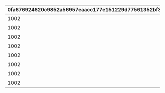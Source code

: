 |0fa676924620c9852a56957eaacc177e151229d77561352bf355d3a6a0c02fcd|090b4f5be39d4a9d504d3365fb02b687068a74311d5e6ee68eee002b019f3d64|57b0c8b686011591dde924ae3fbb551af7732445fbb2c9306463aebf2b5b908a|496cae139af23f65abb050f5ac4e02acbdfbcc1de4f16ffdc34fc40ee97a7dfc|bd0a6f0e5ded4519af2b58d2dfa285b812078c5b471303107317480f02e52497|6094d8f709d3d7f25b9da576e2f27c7ba329beab047611239181afbe7e873302|4d42070f36300d285b38c8b1bcfaa73aeac6a2d95a68e1f25dcd7dcdc1a3d377|b55d27430da1c19ac9ca12dc6cec9adfb1213b4605fe90103cf383e44f0854b9|78440114421a73ec1ed24b228c6756cebde3827794996f27b9dce9037505fe5e|
| --- | --- | --- | --- | --- | --- | --- | --- | --- |
|1002|バトル オブ ランドソル|0|4007001|2020/04/02|1|2020/04/01|1|2020/04/01 23:59:59|
|1002|バトル オブ ランドソル|1002001|0|2020/04/02|0|2020/04/01|2|2020/04/01 23:59:59|
|1002|バトル オブ ランドソル|0|4007001|0|2|2020/04/01|3|2020/04/01 23:59:59|
|1002|バトル オブ ランドソル|0|4007002|0|0|2020/04/01|4|2020/04/01 23:59:59|
|1002|バトル オブ ランドソル|0|4007003|0|0|2020/04/01|5|2020/04/01 23:59:59|
|1002|バトル オブ ランドソル|0|4007004|0|0|2020/04/01|6|2020/04/01 23:59:59|
|1002|バトル オブ ランドソル|0|0|2020/04/02|0|2020/04/01|7|2020/04/01 23:59:59|
|1002|バトル オブ ランドソル|0|4007005|0|0|2020/04/02|8|2020/04/08 23:59:59|